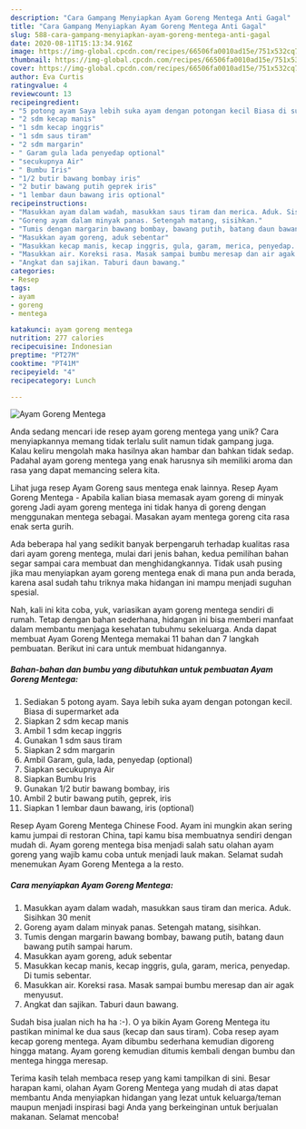 ```yaml
---
description: "Cara Gampang Menyiapkan Ayam Goreng Mentega Anti Gagal"
title: "Cara Gampang Menyiapkan Ayam Goreng Mentega Anti Gagal"
slug: 588-cara-gampang-menyiapkan-ayam-goreng-mentega-anti-gagal
date: 2020-08-11T15:13:34.916Z
image: https://img-global.cpcdn.com/recipes/66506fa0010ad15e/751x532cq70/ayam-goreng-mentega-foto-resep-utama.jpg
thumbnail: https://img-global.cpcdn.com/recipes/66506fa0010ad15e/751x532cq70/ayam-goreng-mentega-foto-resep-utama.jpg
cover: https://img-global.cpcdn.com/recipes/66506fa0010ad15e/751x532cq70/ayam-goreng-mentega-foto-resep-utama.jpg
author: Eva Curtis
ratingvalue: 4
reviewcount: 13
recipeingredient:
- "5 potong ayam Saya lebih suka ayam dengan potongan kecil Biasa di supermarket ada"
- "2 sdm kecap manis"
- "1 sdm kecap inggris"
- "1 sdm saus tiram"
- "2 sdm margarin"
- " Garam gula lada penyedap optional"
- "secukupnya Air"
- " Bumbu Iris"
- "1/2 butir bawang bombay iris"
- "2 butir bawang putih geprek iris"
- "1 lembar daun bawang iris optional"
recipeinstructions:
- "Masukkan ayam dalam wadah, masukkan saus tiram dan merica. Aduk. Sisihkan 30 menit"
- "Goreng ayam dalam minyak panas. Setengah matang, sisihkan."
- "Tumis dengan margarin bawang bombay, bawang putih, batang daun bawang putih sampai harum."
- "Masukkan ayam goreng, aduk sebentar"
- "Masukkan kecap manis, kecap inggris, gula, garam, merica, penyedap. Di tumis sebentar."
- "Masukkan air. Koreksi rasa. Masak sampai bumbu meresap dan air agak menyusut."
- "Angkat dan sajikan. Taburi daun bawang."
categories:
- Resep
tags:
- ayam
- goreng
- mentega

katakunci: ayam goreng mentega 
nutrition: 277 calories
recipecuisine: Indonesian
preptime: "PT27M"
cooktime: "PT41M"
recipeyield: "4"
recipecategory: Lunch

---
```



![Ayam Goreng Mentega](https://img-global.cpcdn.com/recipes/66506fa0010ad15e/751x532cq70/ayam-goreng-mentega-foto-resep-utama.jpg)

Anda sedang mencari ide resep ayam goreng mentega yang unik? Cara menyiapkannya memang tidak terlalu sulit namun tidak gampang juga. Kalau keliru mengolah maka hasilnya akan hambar dan bahkan tidak sedap. Padahal ayam goreng mentega yang enak harusnya sih memiliki aroma dan rasa yang dapat memancing selera kita.

Lihat juga resep Ayam Goreng saus mentega enak lainnya. Resep Ayam Goreng Mentega - Apabila kalian biasa memasak ayam goreng di minyak goreng Jadi ayam goreng mentega ini tidak hanya di goreng dengan menggunakan mentega sebagai. Masakan ayam mentega goreng cita rasa enak serta gurih.

Ada beberapa hal yang sedikit banyak berpengaruh terhadap kualitas rasa dari ayam goreng mentega, mulai dari jenis bahan, kedua pemilihan bahan segar sampai cara membuat dan menghidangkannya. Tidak usah pusing jika mau menyiapkan ayam goreng mentega enak di mana pun anda berada, karena asal sudah tahu triknya maka hidangan ini mampu menjadi suguhan spesial.


Nah, kali ini kita coba, yuk, variasikan ayam goreng mentega sendiri di rumah. Tetap dengan bahan sederhana, hidangan ini bisa memberi manfaat dalam membantu menjaga kesehatan tubuhmu sekeluarga. Anda dapat membuat Ayam Goreng Mentega memakai 11 bahan dan 7 langkah pembuatan. Berikut ini cara untuk membuat hidangannya.

<!--inarticleads1-->

##### Bahan-bahan dan bumbu yang dibutuhkan untuk pembuatan Ayam Goreng Mentega:

1. Sediakan 5 potong ayam. Saya lebih suka ayam dengan potongan kecil. Biasa di supermarket ada
1. Siapkan 2 sdm kecap manis
1. Ambil 1 sdm kecap inggris
1. Gunakan 1 sdm saus tiram
1. Siapkan 2 sdm margarin
1. Ambil  Garam, gula, lada, penyedap (optional)
1. Siapkan secukupnya Air
1. Siapkan  Bumbu Iris
1. Gunakan 1/2 butir bawang bombay, iris
1. Ambil 2 butir bawang putih, geprek, iris
1. Siapkan 1 lembar daun bawang, iris (optional)


Resep Ayam Goreng Mentega Chinese Food. Ayam ini mungkin akan sering kamu jumpai di restoran China, tapi kamu bisa membuatnya sendiri dengan mudah di. Ayam goreng mentega bisa menjadi salah satu olahan ayam goreng yang wajib kamu coba untuk menjadi lauk makan. Selamat sudah menemukan Ayam Goreng Mentega a la resto. 

<!--inarticleads2-->

##### Cara menyiapkan Ayam Goreng Mentega:

1. Masukkan ayam dalam wadah, masukkan saus tiram dan merica. Aduk. Sisihkan 30 menit
1. Goreng ayam dalam minyak panas. Setengah matang, sisihkan.
1. Tumis dengan margarin bawang bombay, bawang putih, batang daun bawang putih sampai harum.
1. Masukkan ayam goreng, aduk sebentar
1. Masukkan kecap manis, kecap inggris, gula, garam, merica, penyedap. Di tumis sebentar.
1. Masukkan air. Koreksi rasa. Masak sampai bumbu meresap dan air agak menyusut.
1. Angkat dan sajikan. Taburi daun bawang.


Sudah bisa jualan nich ha ha :-). O ya bikin Ayam Goreng Mentega itu pastikan minimal ke dua saus (kecap dan saus tiram). Coba resep ayam kecap goreng mentega. Ayam dibumbu sederhana kemudian digoreng hingga matang. Ayam goreng kemudian ditumis kembali dengan bumbu dan mentega hingga meresap. 

Terima kasih telah membaca resep yang kami tampilkan di sini. Besar harapan kami, olahan Ayam Goreng Mentega yang mudah di atas dapat membantu Anda menyiapkan hidangan yang lezat untuk keluarga/teman maupun menjadi inspirasi bagi Anda yang berkeinginan untuk berjualan makanan. Selamat mencoba!
